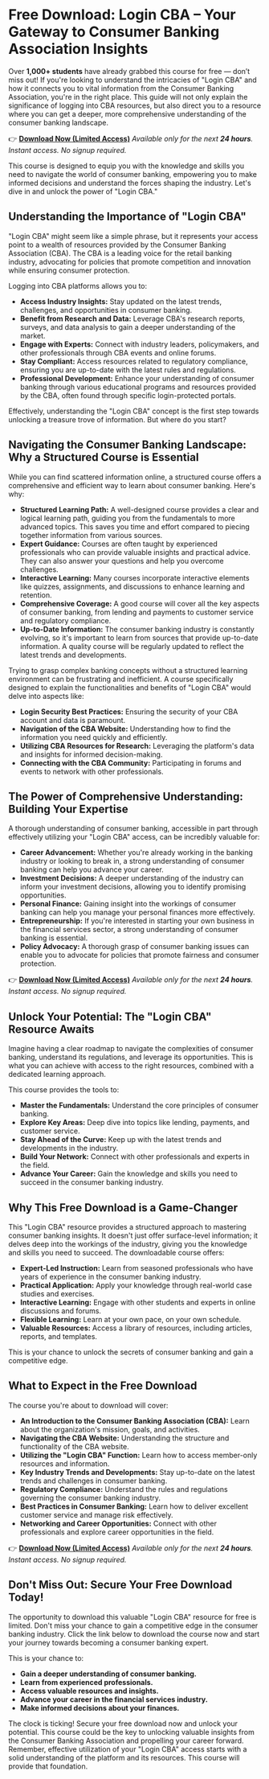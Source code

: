 # Free Download: Login CBA – Your Gateway to Consumer Banking Association Insights

Over **1,000+ students** have already grabbed this course for free — don’t miss out! If you're looking to understand the intricacies of "Login CBA" and how it connects you to vital information from the Consumer Banking Association, you're in the right place. This guide will not only explain the significance of logging into CBA resources, but also direct you to a resource where you can get a deeper, more comprehensive understanding of the consumer banking landscape.

👉 **[Download Now (Limited Access)](https://udemywork.com/login-cba)**
_Available only for the next **24 hours**. Instant access. No signup required._

This course is designed to equip you with the knowledge and skills you need to navigate the world of consumer banking, empowering you to make informed decisions and understand the forces shaping the industry. Let's dive in and unlock the power of "Login CBA."

## Understanding the Importance of "Login CBA"

"Login CBA" might seem like a simple phrase, but it represents your access point to a wealth of resources provided by the Consumer Banking Association (CBA). The CBA is a leading voice for the retail banking industry, advocating for policies that promote competition and innovation while ensuring consumer protection.

Logging into CBA platforms allows you to:

*   **Access Industry Insights:** Stay updated on the latest trends, challenges, and opportunities in consumer banking.
*   **Benefit from Research and Data:** Leverage CBA's research reports, surveys, and data analysis to gain a deeper understanding of the market.
*   **Engage with Experts:** Connect with industry leaders, policymakers, and other professionals through CBA events and online forums.
*   **Stay Compliant:** Access resources related to regulatory compliance, ensuring you are up-to-date with the latest rules and regulations.
*   **Professional Development:** Enhance your understanding of consumer banking through various educational programs and resources provided by the CBA, often found through specific login-protected portals.

Effectively, understanding the "Login CBA" concept is the first step towards unlocking a treasure trove of information. But where do you start?

## Navigating the Consumer Banking Landscape: Why a Structured Course is Essential

While you can find scattered information online, a structured course offers a comprehensive and efficient way to learn about consumer banking. Here's why:

*   **Structured Learning Path:** A well-designed course provides a clear and logical learning path, guiding you from the fundamentals to more advanced topics. This saves you time and effort compared to piecing together information from various sources.
*   **Expert Guidance:** Courses are often taught by experienced professionals who can provide valuable insights and practical advice. They can also answer your questions and help you overcome challenges.
*   **Interactive Learning:** Many courses incorporate interactive elements like quizzes, assignments, and discussions to enhance learning and retention.
*   **Comprehensive Coverage:** A good course will cover all the key aspects of consumer banking, from lending and payments to customer service and regulatory compliance.
*   **Up-to-Date Information:** The consumer banking industry is constantly evolving, so it's important to learn from sources that provide up-to-date information. A quality course will be regularly updated to reflect the latest trends and developments.

Trying to grasp complex banking concepts without a structured learning environment can be frustrating and inefficient. A course specifically designed to explain the functionalities and benefits of "Login CBA" would delve into aspects like:

*   **Login Security Best Practices:** Ensuring the security of your CBA account and data is paramount.
*   **Navigation of the CBA Website:** Understanding how to find the information you need quickly and efficiently.
*   **Utilizing CBA Resources for Research:** Leveraging the platform's data and insights for informed decision-making.
*   **Connecting with the CBA Community:** Participating in forums and events to network with other professionals.

## The Power of Comprehensive Understanding: Building Your Expertise

A thorough understanding of consumer banking, accessible in part through effectively utilizing your "Login CBA" access, can be incredibly valuable for:

*   **Career Advancement:** Whether you're already working in the banking industry or looking to break in, a strong understanding of consumer banking can help you advance your career.
*   **Investment Decisions:** A deeper understanding of the industry can inform your investment decisions, allowing you to identify promising opportunities.
*   **Personal Finance:** Gaining insight into the workings of consumer banking can help you manage your personal finances more effectively.
*   **Entrepreneurship:** If you're interested in starting your own business in the financial services sector, a strong understanding of consumer banking is essential.
*   **Policy Advocacy:** A thorough grasp of consumer banking issues can enable you to advocate for policies that promote fairness and consumer protection.

👉 **[Download Now (Limited Access)](https://udemywork.com/login-cba)**
_Available only for the next **24 hours**. Instant access. No signup required._

## Unlock Your Potential: The "Login CBA" Resource Awaits

Imagine having a clear roadmap to navigate the complexities of consumer banking, understand its regulations, and leverage its opportunities. This is what you can achieve with access to the right resources, combined with a dedicated learning approach.

This course provides the tools to:

*   **Master the Fundamentals:** Understand the core principles of consumer banking.
*   **Explore Key Areas:** Deep dive into topics like lending, payments, and customer service.
*   **Stay Ahead of the Curve:** Keep up with the latest trends and developments in the industry.
*   **Build Your Network:** Connect with other professionals and experts in the field.
*   **Advance Your Career:** Gain the knowledge and skills you need to succeed in the consumer banking industry.

## Why This Free Download is a Game-Changer

This "Login CBA" resource provides a structured approach to mastering consumer banking insights. It doesn't just offer surface-level information; it delves deep into the workings of the industry, giving you the knowledge and skills you need to succeed. The downloadable course offers:

*   **Expert-Led Instruction:** Learn from seasoned professionals who have years of experience in the consumer banking industry.
*   **Practical Application:** Apply your knowledge through real-world case studies and exercises.
*   **Interactive Learning:** Engage with other students and experts in online discussions and forums.
*   **Flexible Learning:** Learn at your own pace, on your own schedule.
*   **Valuable Resources:** Access a library of resources, including articles, reports, and templates.

This is your chance to unlock the secrets of consumer banking and gain a competitive edge.

## What to Expect in the Free Download

The course you're about to download will cover:

*   **An Introduction to the Consumer Banking Association (CBA):** Learn about the organization's mission, goals, and activities.
*   **Navigating the CBA Website:** Understanding the structure and functionality of the CBA website.
*   **Utilizing the "Login CBA" Function:** Learn how to access member-only resources and information.
*   **Key Industry Trends and Developments:** Stay up-to-date on the latest trends and challenges in consumer banking.
*   **Regulatory Compliance:** Understand the rules and regulations governing the consumer banking industry.
*   **Best Practices in Consumer Banking:** Learn how to deliver excellent customer service and manage risk effectively.
*   **Networking and Career Opportunities:** Connect with other professionals and explore career opportunities in the field.

👉 **[Download Now (Limited Access)](https://udemywork.com/login-cba)**
_Available only for the next **24 hours**. Instant access. No signup required._

## Don't Miss Out: Secure Your Free Download Today!

The opportunity to download this valuable "Login CBA" resource for free is limited. Don't miss your chance to gain a competitive edge in the consumer banking industry. Click the link below to download the course now and start your journey towards becoming a consumer banking expert.

This is your chance to:

*   **Gain a deeper understanding of consumer banking.**
*   **Learn from experienced professionals.**
*   **Access valuable resources and insights.**
*   **Advance your career in the financial services industry.**
*   **Make informed decisions about your finances.**

The clock is ticking! Secure your free download now and unlock your potential. This course could be the key to unlocking valuable insights from the Consumer Banking Association and propelling your career forward. Remember, effective utilization of your "Login CBA" access starts with a solid understanding of the platform and its resources. This course will provide that foundation.
